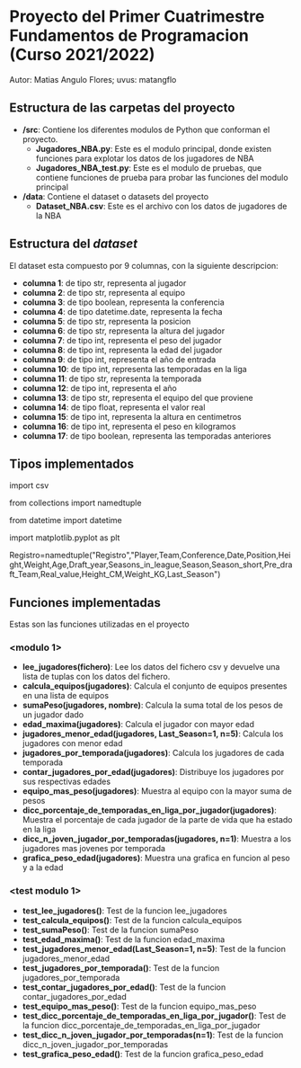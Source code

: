 # Proyecto del Primer Cuatrimestre Fundamentos de Programacion (Curso 2021/2022)
Autor: Matias Angulo Flores; uvus: matangflo

## Estructura de las carpetas del proyecto

* **/src**: Contiene los diferentes modulos de Python que conforman el proyecto.
    * **Jugadores_NBA.py**: Este es el modulo principal, donde existen funciones para explotar los datos de los jugadores de NBA
    * **Jugadores_NBA_test.py**: Este es el modulo de pruebas, que contiene funciones de prueba para probar las funciones del modulo principal
* **/data**: Contiene el dataset o datasets del proyecto
    * **Dataset_NBA.csv**: Este es el archivo con los datos de jugadores de la NBA
    
## Estructura del *dataset*

El dataset esta compuesto por 9 columnas, con la siguiente descripcion:

* **columna 1**: de tipo str, representa al jugador
* **columna 2**: de tipo str, representa al equipo
* **columna 3**: de tipo boolean, representa la conferencia
* **columna 4**: de tipo datetime.date, representa la fecha
* **columna 5**: de tipo str, representa la posicion
* **columna 6**: de tipo str, representa la altura del jugador
* **columna 7**: de tipo int, representa el peso del jugador
* **columna 8**: de tipo int, representa la edad del jugador
* **columna 9**: de tipo int, representa el año de entrada
* **columna 10**: de tipo int, representa las temporadas en la liga
* **columna 11**: de tipo str, representa la temporada
* **columna 12**: de tipo int, representa el año
* **columna 13**: de tipo str, representa el equipo del que proviene
* **columna 14**: de tipo float, representa el valor real
* **columna 15**: de tipo int, representa la altura en centimetros
* **columna 16**: de tipo int, representa el peso en kilogramos
* **columna 17**: de tipo boolean, representa las temporadas anteriores


## Tipos implementados
import csv

from collections import namedtuple

from datetime import datetime

import matplotlib.pyplot as plt

Registro=namedtuple("Registro","Player,Team,Conference,Date,Position,Height,Weight,Age,Draft_year,Seasons_in_league,Season,Season_short,Pre_draft_Team,Real_value,Height_CM,Weight_KG,Last_Season")

## Funciones implementadas

Estas son las funciones utilizadas en el proyecto

### \<modulo 1\>

* **lee_jugadores(fichero)**: Lee los datos del fichero csv y devuelve una lista de tuplas con los datos del fichero.
* **calcula_equipos(jugadores)**: Calcula el conjunto de equipos presentes en una lista de equipos
* **sumaPeso(jugadores, nombre)**: Calcula la suma total de los pesos de un jugador dado
* **edad_maxima(jugadores)**: Calcula el jugador con mayor edad
* **jugadores_menor_edad(jugadores, Last_Season=1, n=5)**: Calcula los jugadores con menor edad
* **jugadores_por_temporada(jugadores)**: Calcula los jugadores de cada temporada
* **contar_jugadores_por_edad(jugadores)**: Distribuye los jugadores por sus respectivas edades
* **equipo_mas_peso(jugadores)**: Muestra al equipo con la mayor suma de pesos
* **dicc_porcentaje_de_temporadas_en_liga_por_jugador(jugadores)**: Muestra el porcentaje de cada jugador de la parte de vida que ha estado en la liga
* **dicc_n_joven_jugador_por_temporadas(jugadores, n=1)**: Muestra a los jugadores mas jovenes por temporada
* **grafica_peso_edad(jugadores)**: Muestra una grafica en funcion al peso y a la edad


### \<test modulo 1\>

* **test_lee_jugadores()**: Test de la funcion lee_jugadores
* **test_calcula_equipos()**: Test de la funcion calcula_equipos
* **test_sumaPeso()**: Test de la funcion sumaPeso
* **test_edad_maxima()**: Test de la funcion edad_maxima
* **test_jugadores_menor_edad(Last_Season=1, n=5)**: Test de la funcion jugadores_menor_edad
* **test_jugadores_por_temporada()**: Test de la funcion jugadores_por_temporada
* **test_contar_jugadores_por_edad()**: Test de la funcion contar_jugadores_por_edad
* **test_equipo_mas_peso()**: Test de la funcion equipo_mas_peso
* **test_dicc_porcentaje_de_temporadas_en_liga_por_jugador()**: Test de la funcion dicc_porcentaje_de_temporadas_en_liga_por_jugador
* **test_dicc_n_joven_jugador_por_temporadas(n=1)**: Test de la funcion dicc_n_joven_jugador_por_temporadas
* **test_grafica_peso_edad()**: Test de la funcion grafica_peso_edad